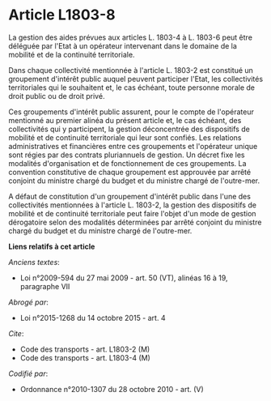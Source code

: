 # Article L1803-8

La gestion des aides prévues aux articles L. 1803-4 à L. 1803-6 peut être déléguée par l'Etat à un opérateur intervenant dans
le domaine de la mobilité et de la continuité territoriale. 

Dans chaque collectivité mentionnée à l'article L. 1803-2 est constitué un groupement d'intérêt public auquel peuvent
participer l'Etat, les collectivités territoriales qui le souhaitent et, le cas échéant, toute personne morale de droit
public ou de droit privé. 

Ces groupements d'intérêt public assurent, pour le compte de l'opérateur mentionné au premier alinéa du présent article et,
le cas échéant, des collectivités qui y participent, la gestion déconcentrée des dispositifs de mobilité et de continuité
territoriale qui leur sont confiés. Les relations administratives et financières entre ces groupements et l'opérateur unique
sont régies par des contrats pluriannuels de gestion. Un décret fixe les modalités d'organisation et de fonctionnement de ces
groupements. La convention constitutive de chaque groupement est approuvée par arrêté conjoint du ministre chargé du budget
et du ministre chargé de l'outre-mer.

A défaut de constitution d'un groupement d'intérêt public dans l'une des collectivités mentionnées à l'article L. 1803-2, la
gestion des dispositifs de mobilité et de continuité territoriale peut faire l'objet d'un mode de gestion dérogatoire selon
des modalités déterminées par arrêté conjoint du ministre chargé du budget et du ministre chargé de l'outre-mer.

**Liens relatifs à cet article**

_Anciens textes_:

  - Loi n°2009-594 du 27 mai 2009 - art. 50 (VT), alinéas 16 à 19, paragraphe VII

_Abrogé par_:

  - Loi n°2015-1268 du 14 octobre 2015 - art. 4

_Cite_:

  - Code des transports - art. L1803-2 (M)
  - Code des transports - art. L1803-4 (M)

_Codifié par_:

  - Ordonnance n°2010-1307 du 28 octobre 2010 - art. (V)
